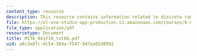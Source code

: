 ```yaml
---
content_type: resource
description: This resource contains information related to discrete random variable.
file: https://ol-ocw-studio-app-production.s3.amazonaws.com/courses/6-041-probabilistic-systems-analysis-and-applied-probability-fall-2010/a8c3e87cdc54364af547947ea02d8992_MIT6_041F10_tut06.pdf
file_type: application/pdf
resourcetype: Document
title: MIT6_041F10_tut06.pdf
uid: a8c3e87c-dc54-364a-f547-947ea02d8992
---
```

